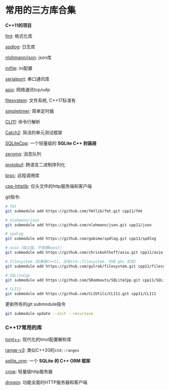 # 常用的三方库合集

**C++11的项目**

[fmt](https://github.com/fmtlib/fmt): 格式化库

[spdlog](https://github.com/gabime/spdlog): 日志库

[nlohmann/json](https://github.com/nlohmann/json): json库

[inifile](https://github.com/abin-z/IniFile): ini配置

[serialport](https://github.com/abin-z/SerialPort): 串口通讯库

[asio](https://github.com/chriskohlhoff/asio): 网络通讯tcp/udp

[filesystem](https://github.com/gulrak/filesystem): 文件系统, C++17标准有

[simpletimer](https://github.com/abin-z/SimpleTimer): 简单定时器

[CLI11](https://github.com/CLIUtils/CLI11): 命令行解析

[Catch2](https://github.com/catchorg/Catch2): 简洁的单元测试框架

[SQLiteCpp](https://github.com/SRombauts/SQLiteCpp): 一个轻量级的 **SQLite C++ 封装层**

[zeromq](https://github.com/zeromq/libzmq): 消息队列

[protobuf](https://github.com/protocolbuffers/protobuf): 跨语言二进制序列化

[brpc](https://github.com/apache/brpc): 远程调用库

[cpp-httplib](https://github.com/yhirose/cpp-httplib): 仅头文件的http服务端和客户端



git指令:

```bash
# fmt
git submodule add https://github.com/fmtlib/fmt.git cpp11/fmt

# nlohmann/json
git submodule add https://github.com/nlohmann/json.git cpp11/json

# spdlog
git submodule add https://github.com/gabime/spdlog.git cpp11/spdlog

# asio（独立版，不依赖boost）
git submodule add https://github.com/chriskohlhoff/asio.git cpp11/asio

# filesystem（如果是C++11, 没有std::filesystem，可用 ghc 实现）
git submodule add https://github.com/gulrak/filesystem.git cpp11/filesystem

# SQLiteCpp
git submodule add https://github.com/SRombauts/SQLiteCpp.git cpp11/SQLiteCpp

# CLI11
git submodule add https://github.com/CLIUtils/CLI11.git cpp11/CLI11

```

更新所有的git submodule指令

```bash
git submodule update --init --recursive
```









### **C++17常用的库**

[toml++](https://github.com/marzer/tomlplusplus): 现代化的tmol配置解析库

[range-v3](https://github.com/ericniebler/range-v3): 类似C++20的`std::ranges`

[sqlite_orm](https://github.com/fnc12/sqlite_orm): 一个 **SQLite 的 C++ ORM 框架**

[crow](https://github.com/CrowCpp/Crow): 轻量级http服务器

[drogon](): 功能全面的HTTP服务器和客户端



